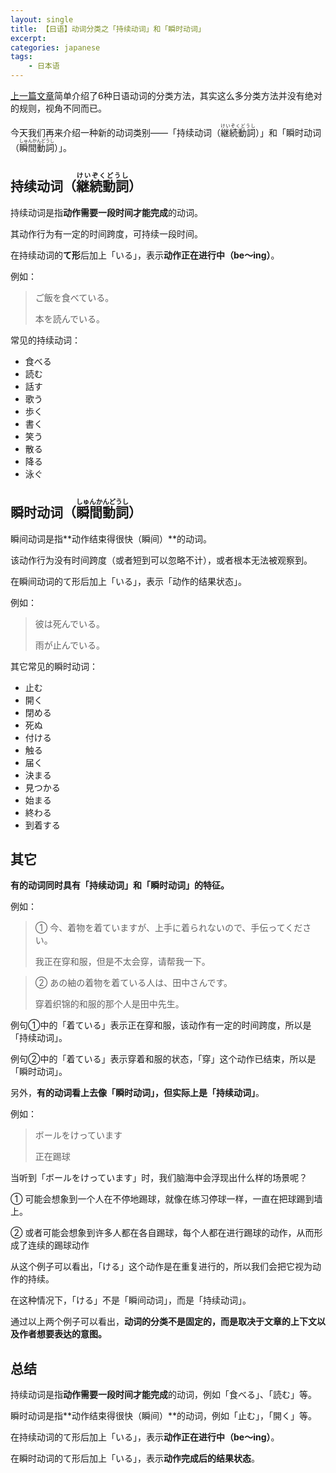 ```yaml
---
layout: single
title: 【日语】动词分类之「持续动词」和「瞬时动词」
excerpt: 
categories: japanese
tags:
    - 日本语
---
```


[上一篇文章](/japanese/japanese-verb-classification/)简单介绍了6种日语动词的分类方法，其实这么多分类方法并没有绝对的规则，视角不同而已。

今天我们再来介绍一种新的动词类别——「持续动词（<ruby>継続動詞<rt>けいぞくどうし</rt></ruby>）」和「瞬时动词（<ruby>瞬間動詞<rt>しゅんかんどうし</rt></ruby>）」。

## 持续动词（<ruby>継続動詞<rt>けいぞくどうし</rt></ruby>） 

持续动词是指**动作需要一段时间才能完成**的动词。

其动作行为有一定的时间跨度，可持续一段时间。

在持续动词的**て形**后加上「いる」，表示**动作正在进行中（be～ing）**。

例如：

> ご飯を食べている。
>
> 本を読んでいる。

常见的持续动词：

* 食べる
* 読む
* 話す
* 歌う
* 歩く
* 書く
* 笑う
* 散る
* 降る
* 泳ぐ

## 瞬时动词（<ruby>瞬間動詞<rt>しゅんかんどうし</rt></ruby>）

瞬间动词是指**动作结束得很快（瞬间）**的动词。

该动作行为没有时间跨度（或者短到可以忽略不计），或者根本无法被观察到。

在瞬间动词的て形后加上「いる」，表示「动作的结果状态」。

例如：

> 彼は死んでいる。
>
> 雨が止んでいる。

其它常见的瞬时动词：

* 止む
* 開く
* 閉める
* 死ぬ
* 付ける
* 触る
* 届く
* 決まる
* 見つかる
* 始まる
* 終わる
* 到着する

## 其它

**有的动词同时具有「持续动词」和「瞬时动词」的特征。**

例如：

> ① 今、着物を着ていますが、上手に着られないので、手伝ってください。
>
> 我正在穿和服，但是不太会穿，请帮我一下。

> ② あの紬の着物を着ている人は、田中さんです。
>
> 穿着织锦的和服的那个人是田中先生。

例句①中的「着ている」表示正在穿和服，该动作有一定的时间跨度，所以是「持续动词」。

例句②中的「着ている」表示穿着和服的状态，「穿」这个动作已结束，所以是「瞬时动词」。

另外，**有的动词看上去像「瞬时动词」，但实际上是「持续动词」**。

例如：

> ボールをけっています
>
> 正在踢球

当听到「ボールをけっています」时，我们脑海中会浮现出什么样的场景呢？

① 可能会想象到一个人在不停地踢球，就像在练习停球一样，一直在把球踢到墙上。

② 或者可能会想象到许多人都在各自踢球，每个人都在进行踢球的动作，从而形成了连续的踢球动作

从这个例子可以看出，「ける」这个动作是在重复进行的，所以我们会把它视为动作的持续。

在这种情况下，「ける」不是「瞬间动词」，而是「持续动词」。

通过以上两个例子可以看出，**动词的分类不是固定的，而是取决于文章的上下文以及作者想要表达的意图。**

## 总结

持续动词是指**动作需要一段时间才能完成**的动词，例如「食べる」、「読む」等。

瞬时动词是指**动作结束得很快（瞬间）**的动词，例如「止む」，「開く」等。

在持续动词的て形后加上「いる」，表示**动作正在进行中（be～ing）**。

在瞬时动词的て形后加上「いる」，表示**动作完成后的结果状态**。